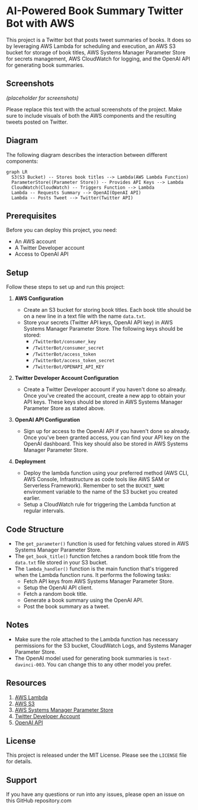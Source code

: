 # AI-Powered Book Summary Twitter Bot with AWS

This project is a Twitter bot that posts tweet summaries of books. It does so by leveraging AWS Lambda for scheduling and execution, an AWS S3 bucket for storage of book titles, AWS Systems Manager Parameter Store for secrets management, AWS CloudWatch for logging, and the OpenAI API for generating book summaries.

## Screenshots

*(placeholder for screenshots)*

Please replace this text with the actual screenshots of the project. Make sure to include visuals of both the AWS components and the resulting tweets posted on Twitter.

## Diagram

The following diagram describes the interaction between different components:

```mermaid
graph LR
  S3(S3 Bucket) -- Stores book titles --> Lambda(AWS Lambda Function)
  ParameterStore((Parameter Store)) -- Provides API Keys --> Lambda
  CloudWatch(CloudWatch) -- Triggers Function --> Lambda
  Lambda -- Requests Summary --> OpenAI(OpenAI API)
  Lambda -- Posts Tweet --> Twitter(Twitter API)
```

## Prerequisites

Before you can deploy this project, you need:

- An AWS account
- A Twitter Developer account
- Access to OpenAI API

## Setup

Follow these steps to set up and run this project:

1. **AWS Configuration**
   - Create an S3 bucket for storing book titles. Each book title should be on a new line in a text file with the name `data.txt`.
   - Store your secrets (Twitter API keys, OpenAI API key) in AWS Systems Manager Parameter Store. The following keys should be stored:
     - `/TwitterBot/consumer_key`
     - `/TwitterBot/consumer_secret`
     - `/TwitterBot/access_token`
     - `/TwitterBot/access_token_secret`
     - `/TwitterBot/OPENAPI_API_KEY`

2. **Twitter Developer Account Configuration**
   - Create a Twitter Developer account if you haven't done so already. Once you've created the account, create a new app to obtain your API keys. These keys should be stored in AWS Systems Manager Parameter Store as stated above.

3. **OpenAI API Configuration**
   - Sign up for access to the OpenAI API if you haven't done so already. Once you've been granted access, you can find your API key on the OpenAI dashboard. This key should also be stored in AWS Systems Manager Parameter Store.

4. **Deployment**
   - Deploy the lambda function using your preferred method (AWS CLI, AWS Console, Infrastructure as code tools like AWS SAM or Serverless Framework). Remember to set the `BUCKET_NAME` environment variable to the name of the S3 bucket you created earlier.
   - Setup a CloudWatch rule for triggering the Lambda function at regular intervals.

## Code Structure

- The `get_parameter()` function is used for fetching values stored in AWS Systems Manager Parameter Store.
- The `get_book_title()` function fetches a random book title from the `data.txt` file stored in your S3 bucket.
- The `lambda_handler()` function is the main function that's triggered when the Lambda function runs. It performs the following tasks:
  - Fetch API keys from AWS Systems Manager Parameter Store.
  - Setup the OpenAI API client.
  - Fetch a random book title.
  - Generate a book summary using the OpenAI API.
  - Post the book summary as a tweet.

## Notes

- Make sure the role attached to the Lambda function has necessary permissions for the S3 bucket, CloudWatch Logs, and Systems Manager Parameter Store.
- The OpenAI model used for generating book summaries is `text-davinci-003`. You can change this to any other model you prefer.

## Resources

1. [AWS Lambda](https://aws.amazon.com/lambda/)
2. [AWS S3](https://aws.amazon.com/s3/)
3. [AWS Systems Manager Parameter Store](https://docs.aws.amazon.com/systems-manager/latest/userguide/systems-manager-parameter-store.html)
4. [Twitter Developer Account](https://developer.twitter.com/)
5. [OpenAI API](https://openai.com/research/)

## License

This project is released under the MIT License. Please see the `LICENSE` file for details.

## Support

If you have any questions or run into any issues, please open an issue on this GitHub repository.com
